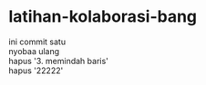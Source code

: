 # latihan-kolaborasi-bang

ini commit satu  
nyobaa ulang  
hapus '3. memindah baris'  
hapus '22222' 
